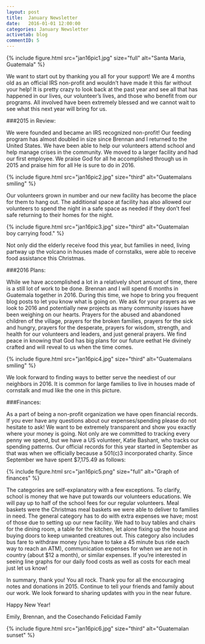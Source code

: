 ```yaml
---
layout: post
title:  January Newsletter
date:   2016-01-01 12:00:00
categories: January Newsletter
activetab: blog
commentID: 5
---
```


{% include figure.html src="jan16pic1.jpg" size="full" alt="Santa Maria, Guatemala" %}

We want to start out by thanking you all for your support! We are 4 months old as an official IRS non-profit and wouldn’t have made it this far without your help! It is pretty crazy to look back at the past year and see all that has happened in our lives, our volunteer’s lives, and those who benefit from our programs. All involved have been extremely blessed and we cannot wait to see what this next year will bring for us. 

###2015 in Review:

We were founded and became an IRS recognized non-profit! Our feeding program has almost doubled in size since Brennan and I returned to the United States. We have been able to help our volunteers attend school and help manage crises in the community. We moved to a larger facility and had our first employee.  We praise God for all he accomplished through us in 2015 and praise him for all He is sure to do in 2016. 

{% include figure.html src="jan16pic2.jpg" size="third" alt="Guatemalans smiling" %}

Our volunteers grown in number and our new facility has become the place for them to hang out. The additional space at facility has also allowed our volunteers to spend the night in a safe space as needed if they don’t feel safe returning to their homes for the night. 

{% include figure.html src="jan16pic3.jpg" size="third" alt="Guatemalan boy carrying food." %}

Not only did the elderly receive food this year, but families in need, living partway up the volcano in houses made of cornstalks, were able to receive food assistance this Christmas. 

###2016 Plans:

While we have accomplished a lot in a relatively short amount of time, there is a still lot of work to be done. Brennan and I will spend 6 months in Guatemala together in 2016. During this time, we hope to bring you frequent blog posts to let you know what is going on. We ask for your prayers as we look to 2016 and potentially new projects as many community issues have been weighing on our hearts. Prayers for the abused and abandoned children of the village, prayers for the broken families, prayers for the sick and hungry, prayers for the desperate, prayers for wisdom, strength, and health for our volunteers and leaders, and just general prayers. We find peace in knowing that God has big plans for our future eethat He divinely crafted and will reveal to us when the time comes.

{% include figure.html src="jan16pic4.jpg" size="third" alt="Guatemalans smiling" %}

We look forward to finding ways to better serve the neediest of our neighbors in 2016. It is common for large families to live in houses made of cornstalk and mud like the one in this picture. 

###Finances:

As a part of being a non-profit organization we have open financial records. If you ever have any questions about our expenses/spending please do not hesitate to ask! We want to be extremely transparent and show you exactly where your money is going. Not only are we committed to tracking every penny we spend, but we have a US volunteer, Katie Bashant, who tracks our spending patterns. Our official records for this year started in September as that was when we officially because a 501(c)3 incorporated charity. Since September  we have spent $7,175.49 as follows:

{% include figure.html src="jan16pic5.png" size="full" alt="Graph of finances" %}

The categories are self-explanatory with a few exceptions. To clarify, school is money that we have put towards our volunteers educations. We will pay up to half of the school fees for our regular volunteers. Meal baskets were the Christmas meal baskets we were able to deliver to families in need. The general category has to do with extra expenses we have; most of those due to setting up our new facility. We had to buy tables and chairs for the dining room, a table for the kitchen, let alone fixing up the house and buying doors to keep unwanted creatures out.  This category also includes bus fare to withdraw money (you have to take a 45 minute bus ride each way to reach an ATM), communication expenses for when we are not in country (about $12 a month), or similar expenses.  If you’re interested in seeing line graphs for our daily food costs as well as costs for each meal just let us know! 

In summary, thank you! You all rock. Thank you for all the encouraging notes and donations in 2015. Continue to tell your friends and family about our work. We look forward to sharing updates with you in the near future.

<p class="meta">Happy New Year!</p>

<p class="meta">Emily, Brennan, and the Cosechando Felicidad Family</p>

{% include figure.html src="jan16pic6.jpg" size="third" alt="Guatemalan sunset" %}